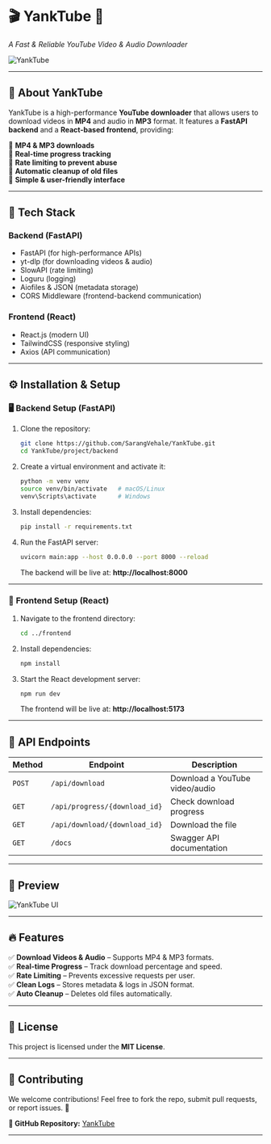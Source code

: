 # 🎬 **YankTube** 🎵  
_A Fast & Reliable YouTube Video & Audio Downloader_  

![YankTube](https://raw.githubusercontent.com/SarangVehale/YankTube/main/assets/banner.png)  

---

## 📌 **About YankTube**  
YankTube is a high-performance **YouTube downloader** that allows users to download videos in **MP4** and audio in **MP3** format. It features a **FastAPI backend** and a **React-based frontend**, providing:  

🔹 **MP4 & MP3 downloads**  
🔹 **Real-time progress tracking**  
🔹 **Rate limiting to prevent abuse**  
🔹 **Automatic cleanup of old files**  
🔹 **Simple & user-friendly interface**  

---

## 🚀 **Tech Stack**  

### **Backend (FastAPI)**
- FastAPI (for high-performance APIs)
- yt-dlp (for downloading videos & audio)
- SlowAPI (rate limiting)
- Loguru (logging)
- Aiofiles & JSON (metadata storage)
- CORS Middleware (frontend-backend communication)

### **Frontend (React)**
- React.js (modern UI)
- TailwindCSS (responsive styling)
- Axios (API communication)

---

## ⚙️ **Installation & Setup**  

### 🖥️ **Backend Setup (FastAPI)**
1. Clone the repository:
   ```sh
   git clone https://github.com/SarangVehale/YankTube.git
   cd YankTube/project/backend
   ```

2. Create a virtual environment and activate it:
   ```sh
   python -m venv venv
   source venv/bin/activate   # macOS/Linux
   venv\Scripts\activate      # Windows
   ```

3. Install dependencies:
   ```sh
   pip install -r requirements.txt
   ```

4. Run the FastAPI server:
   ```sh
   uvicorn main:app --host 0.0.0.0 --port 8000 --reload
   ```
   The backend will be live at: **http://localhost:8000**

---

### 🎨 **Frontend Setup (React)**
1. Navigate to the frontend directory:
   ```sh
   cd ../frontend
   ```

2. Install dependencies:
   ```sh
   npm install
   ```

3. Start the React development server:
   ```sh
   npm run dev
   ```
   The frontend will be live at: **http://localhost:5173**

---

## 🎯 **API Endpoints**
| Method | Endpoint | Description |
|--------|---------|-------------|
| `POST` | `/api/download` | Download a YouTube video/audio |
| `GET`  | `/api/progress/{download_id}` | Check download progress |
| `GET`  | `/api/download/{download_id}` | Download the file |
| `GET`  | `/docs` | Swagger API documentation |

---

## 📸 **Preview**
![YankTube UI](https://raw.githubusercontent.com/SarangVehale/YankTube/main/assets/preview.png)  

---

## 🔥 **Features**
✅ **Download Videos & Audio** – Supports MP4 & MP3 formats.  
✅ **Real-time Progress** – Track download percentage and speed.  
✅ **Rate Limiting** – Prevents excessive requests per user.  
✅ **Clean Logs** – Stores metadata & logs in JSON format.  
✅ **Auto Cleanup** – Deletes old files automatically.  

---

## 📜 **License**
This project is licensed under the **MIT License**.  

---

## 🤝 **Contributing**
We welcome contributions! Feel free to fork the repo, submit pull requests, or report issues. 🚀  

**🔗 GitHub Repository:** [YankTube](https://github.com/SarangVehale/YankTube)  

---